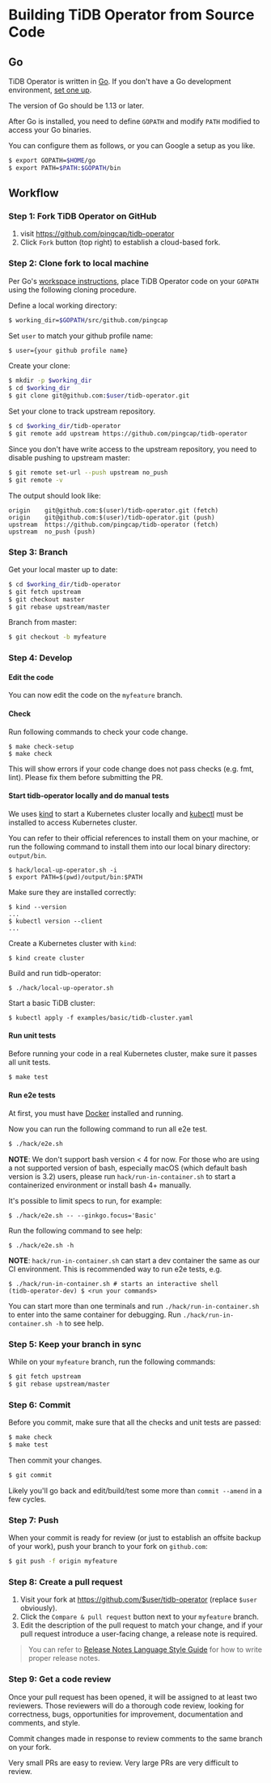 # Building TiDB Operator from Source Code

## Go
TiDB Operator is written in [Go](https://golang.org). If you don't have a Go development environment, [set one up](https://golang.org/doc/code.html).

The version of Go should be 1.13 or later.

After Go is installed, you need to define `GOPATH` and modify `PATH` modified to access your Go binaries.

You can configure them as follows, or you can Google a setup as you like.

```sh
$ export GOPATH=$HOME/go
$ export PATH=$PATH:$GOPATH/bin
```

## Workflow

### Step 1: Fork TiDB Operator on GitHub

1. visit https://github.com/pingcap/tidb-operator
2. Click `Fork` button (top right) to establish a cloud-based fork.

### Step 2: Clone fork to local machine

Per Go's [workspace instructions](https://golang.org/doc/code.html#Workspaces), place TiDB Operator code on your
`GOPATH` using the following cloning procedure.

Define a local working directory:

```sh
$ working_dir=$GOPATH/src/github.com/pingcap
```

Set `user` to match your github profile name:

```sh
$ user={your github profile name}
```

Create your clone:

```sh
$ mkdir -p $working_dir
$ cd $working_dir
$ git clone git@github.com:$user/tidb-operator.git
```

Set your clone to track upstream repository.

```sh
$ cd $working_dir/tidb-operator
$ git remote add upstream https://github.com/pingcap/tidb-operator
```

Since you don't have write access to the upstream repository, you need to disable pushing to upstream master:

```sh
$ git remote set-url --push upstream no_push
$ git remote -v
```

The output should look like:

```
origin    git@github.com:$(user)/tidb-operator.git (fetch)
origin    git@github.com:$(user)/tidb-operator.git (push)
upstream  https://github.com/pingcap/tidb-operator (fetch)
upstream  no_push (push)
```

### Step 3: Branch

Get your local master up to date:

```sh
$ cd $working_dir/tidb-operator
$ git fetch upstream
$ git checkout master
$ git rebase upstream/master
```

Branch from master:

```sh
$ git checkout -b myfeature
```

### Step 4: Develop

#### Edit the code

You can now edit the code on the `myfeature` branch.

#### Check

Run following commands to check your code change.

```
$ make check-setup
$ make check
```

This will show errors if your code change does not pass checks (e.g. fmt,
lint). Please fix them before submitting the PR.

#### Start tidb-operator locally and do manual tests

We uses [kind](https://kind.sigs.k8s.io/docs/user/quick-start/#installation) to
start a Kubernetes cluster locally and
[kubectl](https://kubernetes.io/docs/reference/kubectl/overview/) must be
installed to access Kubernetes cluster.

You can refer to their official references to install them on your machine, or
run the following command to install them into our local binary directory:
`output/bin`.

```
$ hack/local-up-operator.sh -i
$ export PATH=$(pwd)/output/bin:$PATH
```

Make sure they are installed correctly:

```
$ kind --version
...
$ kubectl version --client
...
```

Create a Kubernetes cluster with `kind`:

```
$ kind create cluster
```

Build and run tidb-operator:

```
$ ./hack/local-up-operator.sh
```

Start a basic TiDB cluster:

```
$ kubectl apply -f examples/basic/tidb-cluster.yaml
```

#### Run unit tests

Before running your code in a real Kubernetes cluster, make sure it passes all unit tests.

```sh
$ make test
```

#### Run e2e tests

At first, you must have [Docker](https://www.docker.com/get-started/) installed
and running.

Now you can run the following command to run all e2e test.

```sh
$ ./hack/e2e.sh
```

**NOTE**: We don't support bash version < 4 for now. For those who are using a not supported version of bash, especially macOS (which default bash version is 3.2)
users, please run `hack/run-in-container.sh` to start a containerized environment or install bash 4+ manually.

It's possible to limit specs to run, for example:

```
$ ./hack/e2e.sh -- --ginkgo.focus='Basic'
```

Run the following command to see help:

```
$ ./hack/e2e.sh -h
```

**NOTE**: `hack/run-in-container.sh` can start a dev container the same as our CI
environment. This is recommended way to run e2e tests, e.g.

```
$ ./hack/run-in-container.sh # starts an interactive shell
(tidb-operator-dev) $ <run your commands>
```

You can start more than one terminals and run `./hack/run-in-container.sh` to
enter into the same container for debugging. Run `./hack/run-in-container.sh -h`
to see help.

### Step 5: Keep your branch in sync

While on your `myfeature` branch, run the following commands:

```sh
$ git fetch upstream
$ git rebase upstream/master
```

### Step 6: Commit

Before you commit, make sure that all the checks and unit tests are passed:

```sh
$ make check
$ make test
```

Then commit your changes.

```sh
$ git commit
```

Likely you'll go back and edit/build/test some more than `commit --amend`
in a few cycles.

### Step 7: Push

When your commit is ready for review (or just to establish an offsite backup of your work),
push your branch to your fork on `github.com`:

```sh
$ git push -f origin myfeature
```

### Step 8: Create a pull request

1. Visit your fork at https://github.com/$user/tidb-operator (replace `$user` obviously).
2. Click the `Compare & pull request` button next to your `myfeature` branch.
3. Edit the description of the pull request to match your change, and if your pull request introduce a user-facing change, a release note is required.

> You can refer to [Release Notes Language Style Guide](./release-note-guide.md) for how to write proper release notes.

### Step 9: Get a code review

Once your pull request has been opened, it will be assigned to at least two
reviewers. Those reviewers will do a thorough code review, looking for
correctness, bugs, opportunities for improvement, documentation and comments,
and style.

Commit changes made in response to review comments to the same branch on your
fork.

Very small PRs are easy to review. Very large PRs are very difficult to
review.
